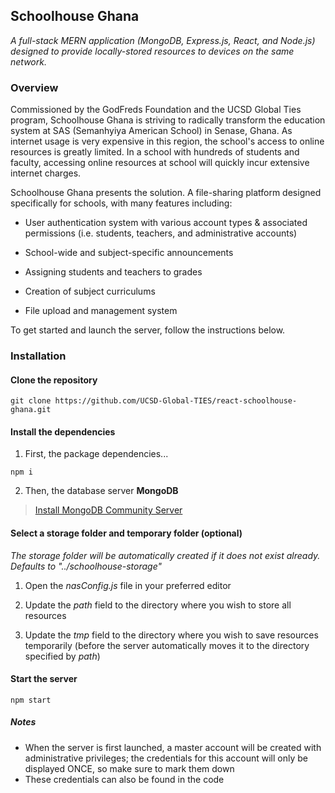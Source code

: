 ## Schoolhouse Ghana 

*A full-stack MERN application (MongoDB, Express.js, React, and Node.js) designed to provide locally-stored resources to devices on the same network.*

### Overview

Commissioned by the GodFreds Foundation and the UCSD Global Ties program, Schoolhouse Ghana is striving to radically transform the education system at SAS (Semanhyiya American School) in Senase, Ghana. As internet usage is very expensive in this region, the school's access to online resources is greatly limited. In a school with hundreds of students and faculty, accessing online resources at school will quickly incur extensive internet charges.

Schoolhouse Ghana presents the solution. A file-sharing platform designed specifically for schools, with many features including:
- User authentication system with various account types & associated permissions (i.e. students, teachers, and administrative accounts)


- School-wide and subject-specific announcements


- Assigning students and teachers to grades 


- Creation of subject curriculums 


- File upload and management system

To get started and launch the server, follow the instructions below.

### Installation 
#### Clone the repository
```
git clone https://github.com/UCSD-Global-TIES/react-schoolhouse-ghana.git 
```
#### Install the dependencies
1. First, the package dependencies...
```
npm i 
```

2. Then, the database server **MongoDB**
> [Install MongoDB Community Server](https://www.mongodb.com/download-center/community)


#### Select a storage folder and temporary folder (optional)
*The storage folder will be automatically created if it does not exist already. Defaults to "../schoolhouse-storage"*
1. Open the *nasConfig.js* file in your preferred editor


2. Update the *path* field to the directory where you wish to store all resources 


3. Update the *tmp* field to the directory where you wish to save resources temporarily (before the server automatically moves it to the directory specified by *path*)

#### Start the server
```
npm start
```

##### Notes 
- When the server is first launched, a master account will be created with administrative privileges; the credentials for this account will only be displayed ONCE, so make sure to mark them down
- These credentials can also be found in the code







